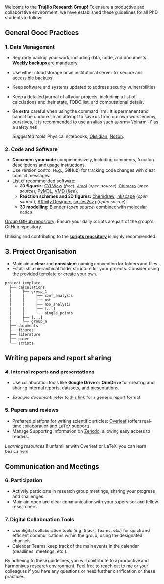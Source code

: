 
Welcome to the **Trujillo Research Group!** 
To ensure a productive and collaborative environment, we have established these guidelines for all PhD students to follow:

## General Good Practices

### 1. Data Management 
- Regularly backup your work, including data, code, and documents.
  **Weekly backups** are mandatory.
- Use either cloud storage or an institutional server for secure and accessible backups
- Keep software and systems updated to address security vulnerabilities
- Keep a detailed journal of all your projects, including: a list of calculations and their state, TODO list, and computational details.
- Be **extra** careful when using the command 'rm'. It is permanent and cannot be undone. In an attempt to save us from our own worst enemy, ourselves, it is recommended to use an alias such as srm='/bin/rm -i' as a safety net!
  
    *Suggested tools*:
    Physical notebooks,
    [Obsidian](https://obsidian.md/),
    [Notion](https://notion.so).

### 2. Code and Software
- **Document your code** comprehensively, including comments, function descriptions and usage instructions.
- Use version control (e.g., GitHub) for tracking code changes with clear commit messages.
- List of recommended software:
  - **3D figures:**
    [CYLView](https://www.cylview.org/) (*free*),
    [Jmol](https://jmol.sourceforge.net/) (*open source*),
    [Chimera](https://www.cgl.ucsf.edu/chimera/) (*open source*),
    [PyMOL](https://pymol.org/2/),
    [VMD](https://www.ks.uiuc.edu/Development/Download/download.cgi?PackageName=VMD) (*free*).
  - **Reaction schemes and 2D figures:**
    [Chemdraw](https://chemdrawdirect.perkinelmer.cloud/js/sample/index.html),
    [Inkscape](https://inkscape.org/) (*open source*),
    [Affinity Designer](https://affinity.serif.com/en-gb/designer/?gclid=CjwKCAjwjaWoBhAmEiwAXz8DBc2dkBvoIlDL4T8dlRXLb-6j0SriiyVhM1oOdaMV7o2kYxwaKsyDixoCc-EQAvD_BwE),
    [smiles2svg](https://github.com/iribirii/smiles2svg) (*open source*).
  - **3D modelling:**
    [Blender](https://www.blender.org/download/) (*open source*) combined with [molecular nodes](https://github.com/BradyAJohnston/MolecularNodes).
    
[Group GitHub repository](https://github.com/Trujillo-Group): Ensure your daily scripts are part of the group's GitHub repository.

Utilising and contributing to the [**scripts repository**](https://github.com/Trujillo-Group/trujillo_group_resources/tree/main/scripts) is highly recommended.
  
## 3. Project Organisation

- Maintain a **clear** and **consistent** naming convention for folders and files.
- Establish a hierarchical folder structure for your projects.
  Consider using the provided template or create your own.
  
```
project_template
  ├── calculations
  |     ├── group_1
  |     |     ├── conf_analysis
  |     |     ├── opt
  |     |     ├── nbo_analysis
  |     |     ├── [...]
  |     |     └── single_points
  |     ├── [...]
  |     └── group_n
  ├── documents
  ├── figures 
  ├── literature 
  ├── paper 
  └── scripts 
```

## Writing papers and report sharing 

### 4. Internal reports and presentations

- Use collaboration tools like **Google Drive** or **OneDrive** for creating and sharing internal reports, datasets, and presentations.

- *Example document*: refer to [this link](https://docs.google.com/document/d/1IBO9fovI7JyVLZ2LVy7tpVxf_777KzSQcyZJESrGJQ0/edit?usp=sharing) for a generic report format.

### 5. Papers and reviews

- Preferred platform for writing scientific articles: [Overleaf](https://www.overleaf.com) (offers real-time collaboration and LaTeX support).
- Manage Supporting Information on [Zenodo](https://zenodo.org), allowing easy access to readers.

 *Learning resources* If unfamiliar with Overleaf or LaTeX, you can learn basics [here](https://www.overleaf.com/learn/latex/Learn_LaTeX_in_30_minutes)

## Communication and Meetings

### 6. Participation
- Actively participate in research group meetings, sharing your progress and challenges.
- Maintain open and clear communication with your supervisor and fellow researchers

### 7. Digital Collaboration Tools
- Use digital collaboration tools (e.g. Slack, Teams, etc.) for quick and efficient communications within the group, using the designated channels.
- Calendar Teams: keep track of the main events in the calendar (deadlines, meetings, etc.).

By adhering to these guidelines, you will contribute to a productive and harmonious research environment.
Feel free to reach out to me or your colleagues if you have any questions or need further clarification on these practices.

